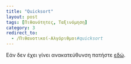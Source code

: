 ```yaml
---
title: "Quicksort"
layout: post
tags: [Πιθανότητες, Ταξινόμηση]
category: 3
redirect_to:
  - /Πιθανοτικοί-Αλγόριθμοι#quicksort
---
```


Εάν δεν έχει γίνει ανακατεύθυνση πατήστε [εδώ](/Πιθανοτικοί-Αλγόριθμοι#quicksort).

